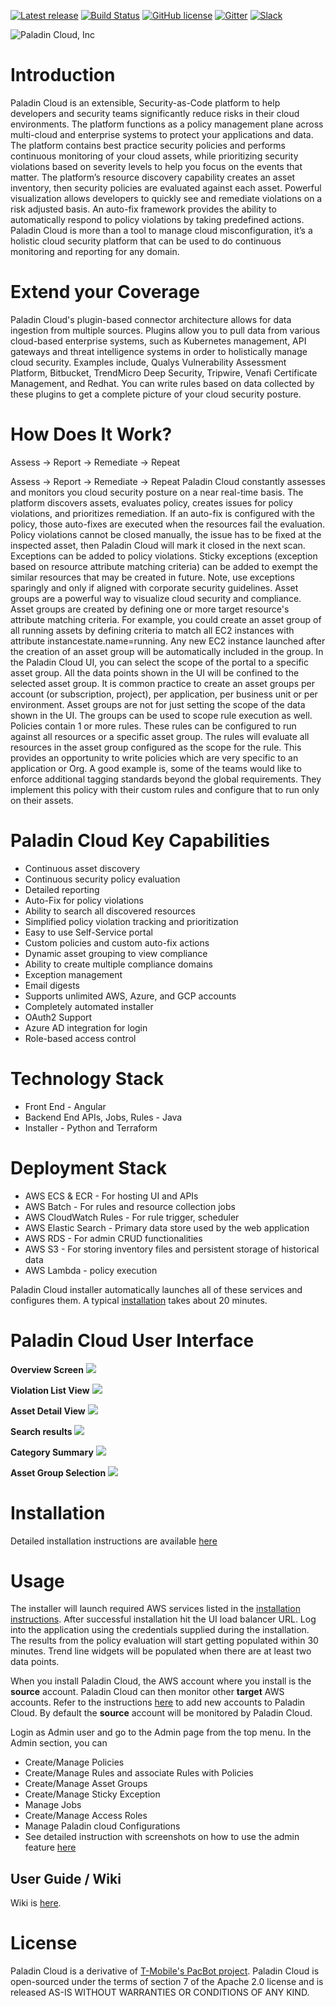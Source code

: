 [![Latest release](https://img.shields.io/badge/release-1.1.0-blue)](https://github.com/PaladinCloud/CE/releases/latest)
[![Build Status](https://github.com/PaladinCloud/CE/blob/master/wiki/images/gitter.svg)](https://github.com/PaladinCloud/CE/actions?query=branch%3Amaster)
[![GitHub license](https://github.com/PaladinCloud/CE/blob/master/wiki/license_apache.svg)](https://github.com/PaladinCloud/CE/blob/master/LICENSE)
[![Gitter](https://img.shields.io/badge/chat-chat%20on%20gitter-9cf)](https://gitter.im/PaladinCloud/community)
[![Slack](https://img.shields.io/badge/chat-chat%20on%20Slack-9cf)](http://paladincloudcommunity.slack.com/)

![Paladin Cloud, Inc](https://github.com/PaladinCloud/Rev1/raw/master/wiki/images/banner_paladincloud.png)

# Introduction

Paladin Cloud is an extensible, Security-as-Code platform to help developers and security teams significantly reduce
risks in their cloud environments. The platform functions as a policy management plane across multi-cloud and enterprise
systems to protect your applications and data. The platform contains best practice security policies and performs
continuous monitoring of your cloud assets, while prioritizing security violations based on severity levels to help you
focus on the events that matter. The platform’s resource discovery capability creates an asset inventory, then security
policies are evaluated against each asset. Powerful visualization allows developers to quickly see and remediate
violations on a risk adjusted basis. An auto-fix framework provides the ability to automatically respond to policy
violations by taking predefined actions. Paladin Cloud is more than a tool to manage cloud misconfiguration, it’s a
holistic cloud security platform that can be used to do continuous monitoring and reporting for any domain.

# Extend your Coverage

Paladin Cloud's plugin-based connector architecture allows for data ingestion from multiple sources. Plugins allow you
to pull data from various cloud-based enterprise systems, such as Kubernetes management, API gateways and threat
intelligence systems in order to holistically manage cloud security. Examples include, Qualys Vulnerability Assessment
Platform, Bitbucket, TrendMicro Deep Security, Tripwire, Venafi Certificate Management, and Redhat. You can write rules
based on data collected by these plugins to get a complete picture of your cloud security posture.

# How Does It Work?

Assess -> Report -> Remediate -> Repeat

Assess -> Report -> Remediate -> Repeat
Paladin Cloud constantly assesses and monitors you cloud security posture on a near real-time basis. The platform
discovers assets, evaluates policy, creates issues for policy violations, and prioritizes remediation. If an auto-fix is
configured with the policy, those auto-fixes are executed when the resources fail the evaluation.
Policy violations cannot be closed manually, the issue has to be fixed at the inspected asset, then Paladin Cloud will
mark it closed in the next scan. Exceptions can be added to policy violations. Sticky exceptions (exception based on
resource attribute matching criteria) can be added to exempt the similar resources that may be created in future. Note,
use exceptions sparingly and only if aligned with corporate security guidelines.
Asset groups are a powerful way to visualize cloud security and compliance. Asset groups are created by defining one or
more target resource's attribute matching criteria. For example, you could create an asset group of all running assets
by defining criteria to match all EC2 instances with attribute instancestate.name=running. Any new EC2 instance launched
after the creation of an asset group will be automatically included in the group. In the Paladin Cloud UI, you can
select the scope of the portal to a specific asset group. All the data points shown in the UI will be confined to the
selected asset group. It is common practice to create an asset groups per account (or subscription, project), per
application, per business unit or per environment.
Asset groups are not for just setting the scope of the data shown in the UI. The groups can be used to scope rule
execution as well. Policies contain 1 or more rules. These rules can be configured to run against all resources or a
specific asset group. The rules will evaluate all resources in the asset group configured as the scope for the rule.
This provides an opportunity to write policies which are very specific to an application or Org. A good example is, some
of the teams would like to enforce additional tagging standards beyond the global requirements. They implement this
policy with their custom rules and configure that to run only on their assets.

# Paladin Cloud Key Capabilities

* Continuous asset discovery
* Continuous security policy evaluation
* Detailed reporting
* Auto-Fix for policy violations
* Ability to search all discovered resources
* Simplified policy violation tracking and prioritization
* Easy to use Self-Service portal
* Custom policies and custom auto-fix actions
* Dynamic asset grouping to view compliance
* Ability to create multiple compliance domains
* Exception management
* Email digests
* Supports unlimited AWS, Azure, and GCP accounts
* Completely automated installer
* OAuth2 Support
* Azure AD integration for login
* Role-based access control

# Technology Stack

* Front End - Angular
* Backend End APIs, Jobs, Rules - Java
* Installer - Python and Terraform

# Deployment Stack

* AWS ECS & ECR - For hosting UI and APIs
* AWS Batch - For rules and resource collection jobs
* AWS CloudWatch Rules - For rule trigger, scheduler
* AWS Elastic Search - Primary data store used by the web application
* AWS RDS - For admin CRUD functionalities
* AWS S3 - For storing inventory files and persistent storage of historical data
* AWS Lambda - policy execution

Paladin Cloud installer automatically launches all of these services and configures them. A
typical [installation](https://github.com/PaladinCloud/Rev1/wiki/Installation) takes about 20 minutes.

# Paladin Cloud User Interface

**Overview Screen**
<img src=./wiki/images/compliance_compliance-dashboard-Readme.png>

**Violation List View**
<img src=./wiki/images/violations-list.png>

**Asset Detail View**
<img src=./wiki/images/Asset-360-Readme.png>

**Search results**
<img src=./wiki/images/Search-Results-Readme.png>

**Category Summary**
<img src=./wiki/images/category-compliance-readme.png>

**Asset Group Selection**
<img src=./wiki/images/asset-group-selection-Readme.png>

# Installation

Detailed installation instructions are available [here](https://github.com/PaladinCloud/CE/wiki/Installation)

# Usage

The installer will launch required AWS services listed in
the [installation instructions](https://github.com/PaladinCloud/CE/wiki/Installation). After successful installation hit
the UI load balancer URL. Log into the application using the credentials supplied during the installation. The results
from the policy evaluation will start getting populated within 30 minutes. Trend line widgets will be populated when
there are at least two data points.

When you install Paladin Cloud, the AWS account where you install is the **source** account. Paladin Cloud can then
monitor other **target** AWS accounts. Refer to the
instructions [here](https://github.com/PaladinCloud/CE/wiki/Installation) to add new accounts to Paladin Cloud. By
default the **source** account will be monitored by Paladin Cloud.

Login as Admin user and go to the Admin page from the top menu. In the Admin section, you can

* Create/Manage Policies
* Create/Manage Rules and associate Rules with Policies
* Create/Manage Asset Groups
* Create/Manage Sticky Exception
* Manage Jobs
* Create/Manage Access Roles
* Manage Paladin cloud Configurations
* See detailed instruction with screenshots on how to use the admin
  feature [here](https://github.com/paladincloud/rev1/wiki/Admin-Features)

## User Guide / Wiki

Wiki is [here](https://github.com/PaladinCloud/CE/wiki).

# License

Paladin Cloud is a derivative of [T-Mobile's PacBot project](https://github.com/tmobile/pacbot). Paladin Cloud is
open-sourced under the terms of section 7 of the Apache 2.0 license and is released AS-IS WITHOUT WARRANTIES OR
CONDITIONS OF ANY KIND.
